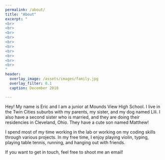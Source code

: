 ```yaml
---
permalink: /about/
title: "About"
excerpt: "
<br>
<br>
<br>
<br>
<br>
<br>
<br>
<br>
<br>
<br>
"
header:
  overlay_image: /assets/images/family.jpg
  overlay_filter: 0.1
  caption: December 2018

---
```

Hey! My name is Eric and I am a junior at Mounds View High School. I live in the Twin Cities suburbs with my parents, my sister, and my dog named Lili. I also have a second sister who is married, and they are doing their residencies in Cleveland, Ohio. They have a cute son named Matthew!

I spend most of my time working in the lab or working on my coding skills through various projects. In my free time, I enjoy playing violin, typing, playing table tennis, running, and hanging out with friends.

If you want to get in touch, feel free to shoot me an email!
